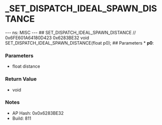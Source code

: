 # _SET_DISPATCH_IDEAL_SPAWN_DISTANCE

--- ns: MISC --- ## SET_DISPATCH_IDEAL_SPAWN_DISTANCE  // 0x6FE601A64180D423 0x6283BE32 void SET_DISPATCH_IDEAL_SPAWN_DISTANCE(float p0);   ## Parameters * **p0**:

### Parameters
* float distance

### Return Value
* void

### Notes
* AP Hash: 0x0x6283BE32
* Build: 811

